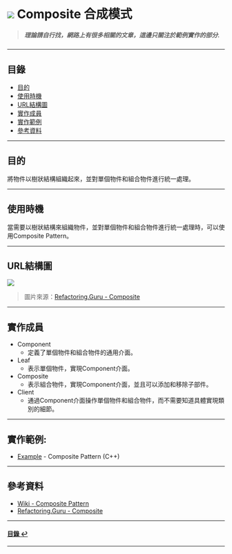 # ![](https://drive.google.com/uc?id=10INx5_pkhMcYRdx_OO4rXNXxcsvPtBYq) Composite 合成模式
> ##### 理論請自行找，網路上有很多相關的文章，這邊只關注於範例實作的部分.

---

<!--ts-->
## 目錄
* [目的](#目的)
* [使用時機](#使用時機)
* [URL結構圖](#url結構圖)
* [實作成員](#實作成員)
* [實作範例](#實作範例)
* [參考資料](#參考資料)
<!--te-->

---

## 目的
將物件以樹狀結構組織起來，並對單個物件和組合物件進行統一處理。

---

## 使用時機
當需要以樹狀結構來組織物件，並對單個物件和組合物件進行統一處理時，可以使用Composite Pattern。<br>

---

## URL結構圖
![](https://drive.google.com/uc?id=1MMDRmFu1dUKPJkOWAFXz6rJGWIwlly6O)
> 圖片來源：[Refactoring.Guru - Composite](https://refactoring.guru/design-patterns/composite) 

---

## 實作成員
* Component
  * 定義了單個物件和組合物件的通用介面。
* Leaf
  * 表示單個物件，實現Component介面。
* Composite
  * 表示組合物件，實現Component介面，並且可以添加和移除子部件。
* Client
  * 通過Component介面操作單個物件和組合物件，而不需要知道具體實現類別的細節。

---

## 實作範例:
- [Example](https://github.com/RC-Dev-Tech/design-pattern-composite/blob/main/C%2B%2B/main.cpp) - Composite Pattern (C++)

---

## 參考資料
* [Wiki - Composite Pattern](https://en.wikipedia.org/wiki/Composite_pattern) <br>
* [Refactoring.Guru - Composite](https://refactoring.guru/design-patterns/composite) <br>

---

<!--ts-->
#### [目錄 ↩](#目錄)
<!--te-->
---
